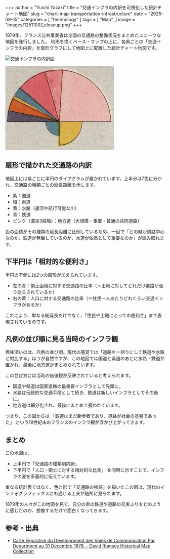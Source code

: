 +++
author = "Yuichi Yazaki"
title = "交通インフラの内訳を可視化した統計チャート地図"
slug = "chart-map-transportation-infrastructure"
date = "2025-09-15"
categories = [
    "technology"
]
tags = [
    "Map",
]
image = "images/12511007_closeup.png"
+++

1879年、フランス公共事業省は全国の交通路の整備状況をまとめたユニークな地図を発行しました。
地形を描くベース・マップの上に、各県ごとの「交通インフラの内訳」を扇形グラフにして地図上に配置した統計チャート地図です。


<!--more-->

![交通インフラの内訳図](images/12511007.png)

![この地図の凡例](images/12511007_legend.png)


## 扇形で描かれた交通路の内訳

地図上には県ごとに半円のダイアグラムが置かれています。上半分は7色に分かれ、交通路の種類ごとの延長距離を示します。
- 紫：国道
- 橙：県道
- 黄：水路（運河や航行可能な川）
- 青：鉄道
- ピンク（濃淡3段階）：地方道（大規模・重要・普通の共同道路）

色の面積がその種類の延長距離に比例しているため、一目で「どの県が道路中心なのか、鉄道が発展しているのか、水運が依然として重要なのか」が読み取れます。


## 下半円は「相対的な便利さ」

半円の下側には2つの扇形が加えられています。
- 左の青：領土面積に対する交通路の比率（＝土地に対してどれだけ道路が張り巡らされているか）
- 右の黄：人口に対する交通路の比率（＝住民一人あたりどれくらい交通インフラがあるか）

これにより、単なる総延長だけでなく、「住民や土地にとっての便利さ」まで表現されているのです。



## 凡例の並び順に見る当時のインフラ観

興味深いのは、凡例の並び順。現代の感覚では「道路を一括りにして鉄道や水路と対比する」ほうが自然ですが、この地図では国道と県道のあとに水路・鉄道が置かれ、最後に地方道がまとめられています。

この並び方には当時の価値観が反映されていると考えられます。
- 国道や県道は国家直轄の最重要インフラとして先頭に。
- 水路は伝統的な交通手段として続き、鉄道は新しいインフラとしてその後に。
- 地方道は細分化され、最後にまとめて扱われています。

つまり、この図からは 「鉄道はまだ新参者であり、道路が社会の基盤であった」 という19世紀末のフランスのインフラ観が浮かび上がってきます。


## まとめ

この地図は、
- 上半円で「交通路の種類別内訳」
- 下半円で「人口・領土に対する相対的な比率」
を同時に示すことで、インフラの姿を多面的に伝えています。

単なる統計表ではなく、色と形で「交通路の物語」を描いたこの図は、現代のインフォグラフィックスにも通じる工夫が随所に見られます。

1879年の人々がこの地図を見て、自分の県の鉄道や道路の充実ぶりをどのように感じたのか、想像するだけで面白くなってきます。


## 参考・出典

 - [Carte Figurative du Developpment des Voies de Communication Par Department au 31 Decembre 1878. - David Rumsey Historical Map Collection](https://www.davidrumsey.com/luna/servlet/detail/RUMSEY~8~1~309764~90078941)

